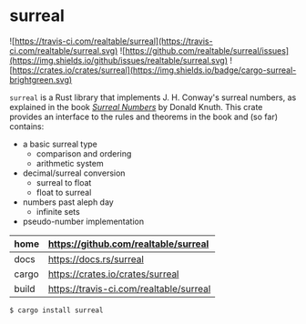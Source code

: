 # surreal

![https://travis-ci.com/realtable/surreal](https://travis-ci.com/realtable/surreal.svg)
![https://github.com/realtable/surreal/issues](https://img.shields.io/github/issues/realtable/surreal.svg)
![https://crates.io/crates/surreal](https://img.shields.io/badge/cargo-surreal-brightgreen.svg)

`surreal` is a Rust library that implements J. H. Conway's surreal numbers, as
explained in the book *[Surreal Numbers](https://www.amazon.com/dp/0201038129)*
by Donald Knuth. This crate provides an interface to the rules and theorems in
the book and (so far) contains:

* a basic surreal type
  * comparison and ordering
  * arithmetic system
* decimal/surreal conversion
  * surreal to float
  * float to surreal
* numbers past aleph day
  * infinite sets
* pseudo-number implementation

| home  | https://github.com/realtable/surreal    |
|:----- |:--------------------------------------- |
| docs  | https://docs.rs/surreal                 |
| cargo | https://crates.io/crates/surreal        |
| build | https://travis-ci.com/realtable/surreal |

    $ cargo install surreal
